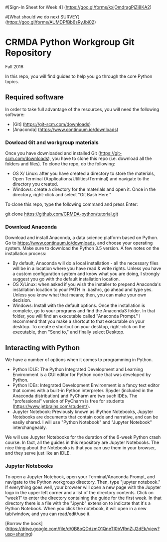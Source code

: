 #[Sign-In Sheet for Week 4] (https://goo.gl/forms/kxjOmdragPjZi8KA2)

#[What should we do next SURVEY] (https://goo.gl/forms/AUMDPfBb6sRyJbi02)


# CRMDA Python Workgroup Git Repository
Fall 2016

In this repo, you will find guides to help you go through the core Python topics. 

## Required software
In order to take full advantage of the resources, you will need the following software:
 - [Git] (https://git-scm.com/downloads)
 - [Anaconda] (https://www.continuum.io/downloads)

### Dowload Git and workgroup materials 
Once you have downloaded and installed Git (https://git-scm.com/downloads), you have to clone this repo (i.e. download all the folders and files). To clone the repo, do the following:
 - OS X/ Linux: after you have created a directory to store the materials, Open Terminal (Applications/Utilities/Terminal) and navigate to the directory you created.
 - Windows: create a directory for the materials and open it. Once in the directory, right-click and select "Git Bash Here."

To clone this repo, type the following command and press Enter:

git clone https://github.com/CRMDA-python/tutorial.git

### Download Anaconda

Download and install Anaconda, a data science platform based on Python. Go to https://www.continuum.io/downloads, and choose your operating system. Make sure to download the Python 3.5 version. 
A few notes on the installation process:
 - By default, Anaconda will do a local installation - all the necessary files will be in a location where you have read & write rights. Unless you have a custom configuration system and know what you are doing, I strongly suggest you go with the default installation location. 
  - OS X/Linux: when asked if you wish the installer to prepend Anaconda's installation location to your PATH in .bashrc, go ahead and type yes. Unless you know what that means; then, you can make your own decision. 
  - Windows: Install with the default options. Once the installation is complete, go to your programs and find the Anaconda3 folder. In that folder, you will find an executable called "Anaconda Prompt." I recommend that you make a shortcut to that executable on your desktop. To create e shortcut on your desktop, right-click on the executable, then "Send to," and finally select Desktop.  

## Interacting with Python

We have a number of options when it comes to programming in Python. 
- Python IDLE: The Python Integrated Development and Learning Environment is a GUI editor for Python code that was developed by Python. 
- Python IDEs: Integrated Development Environment is a fancy text editor that comes with a built-in Python interpreter. Spyder (included in the Anaconda distribution) and PyCharm are two such IDEs. The "professional" version of PyCharm is free for students (https://www.jetbrains.com/student/). 
- Jupyter Notebook: Previously known as iPython Notebooks, Jupyter Notebooks are documents that contain code and narrative, and can be easily shared. I will use "Python Notebook" and "Jupyter Notebook" interchangeably.     

We will use Jupyter Notebooks for the duration of the 6-week Python crash course. In fact, all the guides in this repository are Jupyter Notebooks. The nice thing about the Notebooks is that you can use them in your browser, and they serve just like an IDLE. 

### Jupyter Notebooks

To open a Jupyter Notebook, open your Terminal/Anaconda Prompt, and navigate to the Python workgroup directory. Then, type "jupyter notebook." If everything goes well, your browser will open a new page with the Jupyter logo in the upper left corner and a list of the directory contents. Click on "week1" to enter the directory containing the guide for the first week. In that directory there is a file with the ".ipynb" extension to indicate that it's a Python Notebook. When you click the notebook, it will open in a new tab/window, and you can read/edit/use it.
 

[Borrow the book] (https://drive.google.com/file/d/0B8oQDdzmO1QneTI0bVRmZlJ2dEk/view?usp=sharing)

